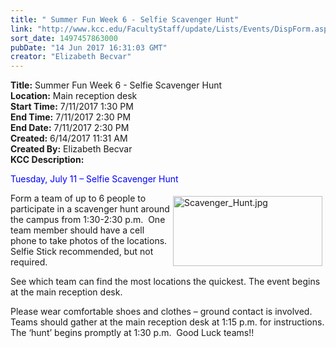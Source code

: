```yaml
---
title: " Summer Fun Week 6 - Selfie Scavenger Hunt"
link: "http://www.kcc.edu/FacultyStaff/update/Lists/Events/DispForm.aspx?ID=1004"
sort_date: 1497457863000
pubDate: "14 Jun 2017 16:31:03 GMT"
creator: "Elizabeth Becvar"
---
```


<div><b>Title:</b>  Summer Fun Week 6 - Selfie Scavenger Hunt</div>
<div><b>Location:</b> Main reception desk</div>
<div><b>Start Time:</b> 7/11/2017 1:30 PM</div>
<div><b>End Time:</b> 7/11/2017 2:30 PM</div>
<div><b>End Date:</b> 7/11/2017 2:30 PM</div>
<div><b>Created:</b> 6/14/2017 11:31 AM</div>
<div><b>Created By:</b> Elizabeth Becvar</div>
<div><b>KCC Description:</b> <div class="ExternalClass44CD952316C24A7D9F8BC3FC7AB028C9"><p style="color:red"><span style="color:blue">Tuesday, July 11 – Selfie Scavenger Hunt</span></p>
<div class="ExternalClass42D522C04E474BD2B403306EF055E7B6"><p><img width="331" height="155" alt="Scavenger_Hunt.jpg" src="/FacultyStaff/update/Documents/Scavenger_Hunt.jpg" style="height:112px;width:239px;vertical-align:auto;float:right;margin:5px" />Form a team of up to 6 people to participate in a scavenger hunt around the campus from 1:30-2:30 p.m.  One team member should have a cell phone to take photos of the locations. Selfie Stick recommended, but not required.</p>
<p>See which team can find the most locations the quickest. The event begins at the main reception desk.</p>
<p>Please wear comfortable shoes and clothes – ground contact is involved.<br />Teams should gather at the main reception desk at 1:15 p.m. for instructions. The ‘hunt’ begins promptly at 1:30 p.m.  Good Luck teams!!<br /><br /></p>
<p> </p>
<p><br /></p></div></div></div>
